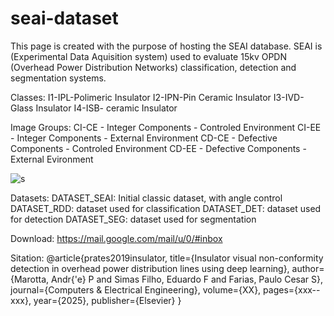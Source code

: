 # seai-dataset

This page is created with the purpose of hosting the SEAI database.
SEAI is (Experimental Data Aquisition system) used to evaluate 15kv OPDN (Overhead Power Distribution Networks) classification, detection and segmentation systems.  

Classes:
I1-IPL-Polimeric Insulator
I2-IPN-Pin Ceramic Insulator
I3-IVD- Glass Insulator
I4-ISB- ceramic Insulator

Image Groups:
CI-CE - Integer Components - Controled Environment
CI-EE - Integer Components - External Environment
CD-CE - Defective Components - Controled Environment
CD-EE - Defective Components - External Evironment

![s](https://github.com/andremarotta/seai-dataset/assets/55545244/3bb80d01-53dc-4506-8677-5d84ac7c9404)

Datasets:
DATASET_SEAI: Initial classic dataset, with angle control 
DATASET_RDD: dataset used for classification 
DATASET_DET: dataset used for detection
DATASET_SEG: dataset used for segmentation

Download:
https://mail.google.com/mail/u/0/#inbox

Sitation:
@article{prates2019insulator,
  title={Insulator visual non-conformity detection in overhead power distribution lines using deep learning},
  author={Marotta, Andr{\'e} P and Simas Filho, Eduardo F and Farias, Paulo Cesar S},
  journal={Computers \& Electrical Engineering},
  volume={XX},
  pages={xxx--xxx},
  year={2025},
  publisher={Elsevier}
}



